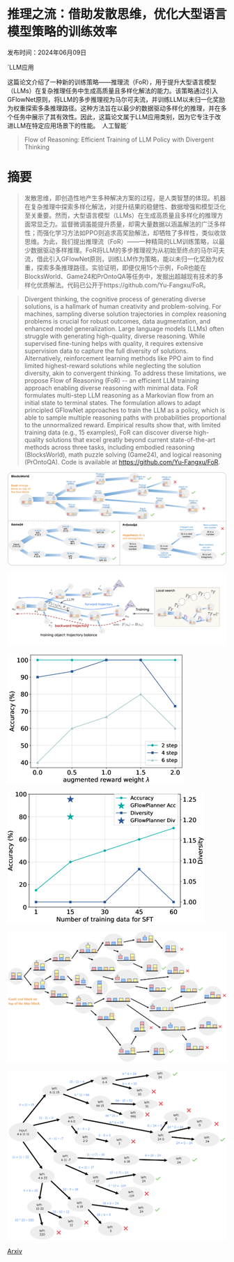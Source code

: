 # 推理之流：借助发散思维，优化大型语言模型策略的训练效率

发布时间：2024年06月09日

`LLM应用

这篇论文介绍了一种新的训练策略——推理流（FoR），用于提升大型语言模型（LLMs）在复杂推理任务中生成高质量且多样化解法的能力。该策略通过引入GFlowNet原则，将LLM的多步推理视为马尔可夫流，并训练LLM以未归一化奖励为权重探索多条推理路径。这种方法旨在以最少的数据驱动多样化的推理，并在多个任务中展示了其有效性。因此，这篇论文属于LLM应用类别，因为它专注于改进LLM在特定应用场景下的性能。` `人工智能`

> Flow of Reasoning: Efficient Training of LLM Policy with Divergent Thinking

# 摘要

> 发散思维，即创造性地产生多种解决方案的过程，是人类智慧的体现。机器在复杂推理中探索多样化解法，对提升结果的稳健性、数据增强和模型泛化至关重要。然而，大型语言模型（LLMs）在生成高质量且多样化的推理方面常显乏力。监督微调虽能提升质量，却需大量数据以涵盖解法的广泛多样性；而强化学习方法如PPO则追求高奖励解法，却牺牲了多样性，类似收敛思维。为此，我们提出推理流（FoR）——一种精简的LLM训练策略，以最少数据驱动多样推理。FoR将LLM的多步推理视为从初始至终点的马尔可夫流，借此引入GFlowNet原则，训练LLM作为策略，能以未归一化奖励为权重，探索多条推理路径。实验证明，即便仅用15个示例，FoR也能在BlocksWorld、Game24和PrOntoQA等任务中，发掘出超越现有技术的多样化优质解法。代码已公开于https://github.com/Yu-Fangxu/FoR。

> Divergent thinking, the cognitive process of generating diverse solutions, is a hallmark of human creativity and problem-solving. For machines, sampling diverse solution trajectories in complex reasoning problems is crucial for robust outcomes, data augmentation, and enhanced model generalization. Large language models (LLMs) often struggle with generating high-quality, diverse reasoning. While supervised fine-tuning helps with quality, it requires extensive supervision data to capture the full diversity of solutions. Alternatively, reinforcement learning methods like PPO aim to find limited highest-reward solutions while neglecting the solution diversity, akin to convergent thinking. To address these limitations, we propose Flow of Reasoning (FoR) -- an efficient LLM training approach enabling diverse reasoning with minimal data. FoR formulates multi-step LLM reasoning as a Markovian flow from an initial state to terminal states. The formulation allows to adapt principled GFlowNet approaches to train the LLM as a policy, which is able to sample multiple reasoning paths with probabilities proportional to the unnormalized reward. Empirical results show that, with limited training data (e.g., 15 examples), FoR can discover diverse high-quality solutions that excel greatly beyond current state-of-the-art methods across three tasks, including embodied reasoning (BlocksWorld), math puzzle solving (Game24), and logical reasoning (PrOntoQA). Code is available at https://github.com/Yu-Fangxu/FoR.

![推理之流：借助发散思维，优化大型语言模型策略的训练效率](../../../paper_images/2406.05673/x1.png)

![推理之流：借助发散思维，优化大型语言模型策略的训练效率](../../../paper_images/2406.05673/x2.png)

![推理之流：借助发散思维，优化大型语言模型策略的训练效率](../../../paper_images/2406.05673/x3.png)

![推理之流：借助发散思维，优化大型语言模型策略的训练效率](../../../paper_images/2406.05673/x4.png)

![推理之流：借助发散思维，优化大型语言模型策略的训练效率](../../../paper_images/2406.05673/x5.png)

![推理之流：借助发散思维，优化大型语言模型策略的训练效率](../../../paper_images/2406.05673/x6.png)

[Arxiv](https://arxiv.org/abs/2406.05673)